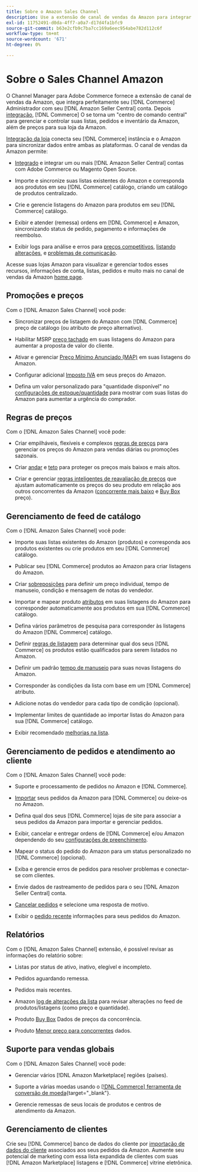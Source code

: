 ```yaml
---
title: Sobre o Amazon Sales Channel
description: Use a extensão de canal de vendas da Amazon para integrar facilmente o Adobe Commerce ou o Magento Open Source à sua conta da Amazon Seller Central.
exl-id: 11752491-d0da-4ff7-a0a7-d17d4fa1bfc9
source-git-commit: b63e2cfb9c7ba7cc169a6eec954abe782d112c6f
workflow-type: tm+mt
source-wordcount: '671'
ht-degree: 0%

---
```


# Sobre o Sales Channel Amazon

O Channel Manager para Adobe Commerce fornece a extensão de canal de vendas da Amazon, que integra perfeitamente seu [!DNL Commerce] Administrador com seu [!DNL Amazon Seller Central] conta. Depois [integração](./amazon-onboarding-home.md), [!DNL Commerce] O se torna um &quot;centro de comando central&quot; para gerenciar e controlar suas listas, pedidos e inventário da Amazon, além de preços para sua loja da Amazon.

[Integração da loja](./store-integration.md) conecta seu [!DNL Commerce] instância e o Amazon para sincronizar dados entre ambas as plataformas. O canal de vendas da Amazon permite:

- [Integrado](./amazon-onboarding-home.md) e integrar um ou mais [!DNL Amazon Seller Central] contas com Adobe Commerce ou Magento Open Source.

- Importe e sincronize suas listas existentes do Amazon e corresponda aos produtos em seu [!DNL Commerce] catálogo, criando um catálogo de produtos centralizado.

- Crie e gerencie listagens do Amazon para produtos em seu [!DNL Commerce] catálogo.

- Exibir e atender (remessa) ordens em [!DNL Commerce] e Amazon, sincronizando status de pedido, pagamento e informações de reembolso.

- Exibir logs para análise e erros para [preços competitivos](./competitive-price-analysis.md), [listando alterações](./listing-changes-log.md), e [problemas de comunicação](./communication-errors-log.md).

Acesse suas lojas Amazon para visualizar e gerenciar todos esses recursos, informações de conta, listas, pedidos e muito mais no canal de vendas da Amazon [home page](./amazon-sales-channel-home.md).

## Promoções e preços

Com o [!DNL Amazon Sales Channel] você pode:

- Sincronizar preços de listagem do Amazon com [!DNL Commerce] preço de catálogo (ou atributo de preço alternativo).

- Habilitar MSRP [preço tachado](./listing-price.md#configure-listing-price-settings) em suas listagens do Amazon para aumentar a proposta de valor do cliente.

- Ativar e gerenciar [Preço Mínimo Anunciado (MAP)](./listing-price.md#configure-listing-price-settings) em suas listagens do Amazon.

- Configurar adicional [Imposto IVA](./listing-price.md#configure-listing-price-settings) em seus preços do Amazon.

- Defina um valor personalizado para &quot;quantidade disponível&quot; no [configurações de estoque/quantidade](./stock-quantity.md#configure-stock--quantity-settings) para mostrar com suas listas do Amazon para aumentar a urgência do comprador.

## Regras de preços

Com o [!DNL Amazon Sales Channel] você pode:

- Criar empilháveis, flexíveis e complexos [regras de preços](./pricing-products.md) para gerenciar os preços do Amazon para vendas diárias ou promoções sazonais.

- Criar [andar](./floor-price.md) e [teto](./optional-ceiling-price.md) para proteger os preços mais baixos e mais altos.

- Criar e gerenciar [regras inteligentes de reavaliação de preços](./intelligent-repricing-rules.md) que ajustam automaticamente os preços do seu produto em relação aos outros concorrentes da Amazon ([concorrente mais baixo](./lowest-competitor-pricing.md) e [Buy Box](./buy-box-competitor-pricing.md) preço).

## Gerenciamento de feed de catálogo

Com o [!DNL Amazon Sales Channel] você pode:

- Importe suas listas existentes do Amazon (produtos) e corresponda aos produtos existentes ou crie produtos em seu [!DNL Commerce] catálogo.

- Publicar seu [!DNL Commerce] produtos ao Amazon para criar listagens do Amazon.

- Criar [sobreposições](./creating-editing-overrides.md) para definir um preço individual, tempo de manuseio, condição e mensagem de notas do vendedor.

- Importar e mapear produto [atributos](./attributes-view.md) em suas listagens do Amazon para corresponder automaticamente aos produtos em sua [!DNL Commerce] catálogo.

- Defina vários parâmetros de pesquisa para corresponder às listagens do Amazon [!DNL Commerce] catálogo.

- Definir [regras de listagem](./listing-rules.md) para determinar qual dos seus [!DNL Commerce] os produtos estão qualificados para serem listados no Amazon.

- Definir um padrão [tempo de manuseio](./product-listing-actions.md) para suas novas listagens do Amazon.

- Corresponder às condições da lista com base em um [!DNL Commerce] atributo.

- Adicione notas do vendedor para cada tipo de condição (opcional).

- Implementar limites de quantidade ao importar listas do Amazon para sua [!DNL Commerce] catálogo.

- Exibir recomendado [melhorias na lista](./listing-improvements.md).

## Gerenciamento de pedidos e atendimento ao cliente

Com o [!DNL Amazon Sales Channel] você pode:

- Suporte e processamento de pedidos no Amazon e [!DNL Commerce].

- [Importar](./order-settings.md#configure-order-settings) seus pedidos da Amazon para [!DNL Commerce] ou deixe-os no Amazon.

- Defina qual dos seus [!DNL Commerce] lojas de site para associar a seus pedidos da Amazon para importar e gerenciar pedidos.

- Exibir, cancelar e entregar ordens de [!DNL Commerce] e/ou Amazon dependendo do seu [configurações de preenchimento](./fulfilled-by.md).

- Mapear o status do pedido do Amazon para um status personalizado no [!DNL Commerce] (opcional).

- Exiba e gerencie erros de pedidos para resolver problemas e conectar-se com clientes.

- Envie dados de rastreamento de pedidos para o seu [!DNL Amazon Seller Central] conta.

- [Cancelar pedidos](./cancel-unshipped-order.md) e selecione uma resposta de motivo.

- Exibir o [pedido recente](./amazon-store-dashboard.md) informações para seus pedidos do Amazon.

## Relatórios

Com o [!DNL Amazon Sales Channel] extensão, é possível revisar as informações do relatório sobre:

- Listas por status de ativo, inativo, elegível e incompleto.

- Pedidos aguardando remessa.

- Pedidos mais recentes.

- Amazon [log de alterações da lista](./listing-changes-log.md) para revisar alterações no feed de produtos/listagens (como preço e quantidade).

- Produto [Buy Box](./buy-box-competitor-pricing.md) Dados de preços da concorrência.

- Produto [Menor preço para concorrentes](./lowest-competitor-pricing.md) dados.

## Suporte para vendas globais

Com o [!DNL Amazon Sales Channel] você pode:

- Gerenciar vários [!DNL Amazon Marketplace] regiões (países).

- Suporte a várias moedas usando o [[!DNL Commerce] ferramenta de conversão de moeda](https://docs.magento.com/user-guide/stores/currency-configuration.html){target="_blank"}.

- Gerencie remessas de seus locais de produtos e centros de atendimento da Amazon.

## Gerenciamento de clientes

Crie seu [!DNL Commerce] banco de dados do cliente por [importação de dados do cliente](./order-settings.md#configure-order-settings) associados aos seus pedidos da Amazon. Aumente seu potencial de marketing com essa lista expandida de clientes com suas [!DNL Amazon Marketplace] listagens e [!DNL Commerce] vitrine eletrônica.
